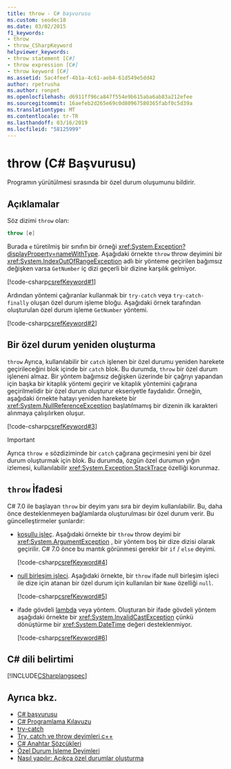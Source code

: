 ```yaml
---
title: throw - C# başvurusu
ms.custom: seodec18
ms.date: 03/02/2015
f1_keywords:
- throw
- throw_CSharpKeyword
helpviewer_keywords:
- throw statement [C#]
- throw expression [C#]
- throw keyword [C#]
ms.assetid: 5ac4feef-4b1a-4c61-aeb4-61d549e5dd42
author: rpetrusha
ms.author: ronpet
ms.openlocfilehash: d6911ff96ca847f554e9b615aba6ab83a212efee
ms.sourcegitcommit: 16aefeb2d265e69c0d80967580365fabf0c5d39a
ms.translationtype: MT
ms.contentlocale: tr-TR
ms.lasthandoff: 03/16/2019
ms.locfileid: "58125999"
---
```

# <a name="throw-c-reference"></a>throw (C# Başvurusu)

Programın yürütülmesi sırasında bir özel durum oluşumunu bildirir.  
  
## <a name="remarks"></a>Açıklamalar

Söz dizimi `throw` olan:

```csharp
throw [e]
```

Burada `e` türetilmiş bir sınıfın bir örneği <xref:System.Exception?displayProperty=nameWithType>. Aşağıdaki örnekte `throw` throw deyimini bir <xref:System.IndexOutOfRangeException> adlı bir yönteme geçirilen bağımsız değişken varsa `GetNumber` iç dizi geçerli bir dizine karşılık gelmiyor.

[!code-csharp[csrefKeyword#1](~/samples/snippets/csharp/language-reference/keywords/throw/throw-1.cs#1)]  

Ardından yöntemi çağıranlar kullanmak bir `try-catch` veya `try-catch-finally` oluşan özel durum işleme bloğu. Aşağıdaki örnek tarafından oluşturulan özel durum işleme `GetNumber` yöntemi.

[!code-csharp[csrefKeyword#2](~/samples/snippets/csharp/language-reference/keywords/throw/throw-1.cs#2)]  

## <a name="re-throwing-an-exception"></a>Bir özel durum yeniden oluşturma

`throw` Ayrıca, kullanılabilir bir `catch` işlenen bir özel durumu yeniden harekete geçirileceğini blok içinde bir `catch` blok.  Bu durumda, `throw` bir özel durum işleneni almaz. Bir yöntem bağımsız değişken üzerinde bir çağrıyı yapandan için başka bir kitaplık yöntemi geçirir ve kitaplık yöntemini çağırana geçirilmelidir bir özel durum oluşturur ekseriyetle faydalıdır. Örneğin, aşağıdaki örnekte hatayı yeniden harekete bir <xref:System.NullReferenceException> başlatılmamış bir dizenin ilk karakteri alınmaya çalışılırken oluşur.

[!code-csharp[csrefKeyword#3](~/samples/snippets/csharp/language-reference/keywords/throw/throw-3.cs#3)]  

> [!IMPORTANT]
> Ayrıca `throw e` sözdiziminde bir `catch` çağırana geçirmesini yeni bir özel durum oluşturmak için blok. Bu durumda, özgün özel durumun yığın izlemesi, kullanılabilir <xref:System.Exception.StackTrace> özelliği korunmaz.

## <a name="the-throw-expression"></a>`throw` İfadesi

C# 7.0 ile başlayan `throw` bir deyim yanı sıra bir deyim kullanılabilir. Bu, daha önce desteklenmeyen bağlamlarda oluşturulması bir özel durum verir. Bu güncelleştirmeler şunlardır:

- [koşullu işleç](../operators/conditional-operator.md). Aşağıdaki örnekte bir `throw` throw deyimi bir <xref:System.ArgumentException> , bir yöntem boş bir dize dizisi olarak geçirilir. C# 7.0 önce bu mantık görünmesi gerekir bir `if` / `else` deyimi.

   [!code-csharp[csrefKeyword#4](~/samples/snippets/csharp/language-reference/keywords/throw/conditional.cs#1)]  
  
- [null birleşim işleci](../operators/null-coalescing-operator.md). Aşağıdaki örnekte, bir `throw` ifade null birleşim işleci ile dize için atanan bir özel durum için kullanılan bir `Name` özelliği `null`.

   [!code-csharp[csrefKeyword#5](~/samples/snippets/csharp/language-reference/keywords/throw/coalescing.cs#1)]  

- ifade gövdeli [lambda](../../programming-guide/statements-expressions-operators/lambda-expressions.md) veya yöntem. Oluşturan bir ifade gövdeli yöntem aşağıdaki örnekte bir <xref:System.InvalidCastException> çünkü dönüştürme bir <xref:System.DateTime> değeri desteklenmiyor.

   [!code-csharp[csrefKeyword#6](~/samples/snippets/csharp/language-reference/keywords/throw/exp-bodied.cs#1)]  

## <a name="c-language-specification"></a>C# dili belirtimi  

[!INCLUDE[CSharplangspec](~/includes/csharplangspec-md.md)]  
  
## <a name="see-also"></a>Ayrıca bkz.

- [C# başvurusu](../index.md)
- [C# Programlama Kılavuzu](../../programming-guide/index.md)
- [try-catch](try-catch.md)
- [Try, catch ve throw deyimleri c++](try-catch.md)
- [C# Anahtar Sözcükleri](index.md)
- [Özel Durum İşleme Deyimleri](exception-handling-statements.md)
- [Nasıl yapılır: Açıkça özel durumlar oluşturma](../../../standard/exceptions/how-to-explicitly-throw-exceptions.md)
